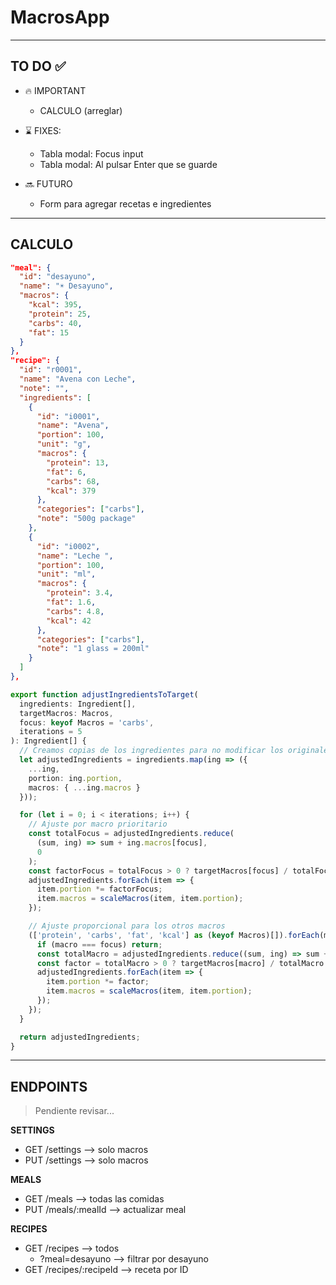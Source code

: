 # MacrosApp

---

## TO DO ✅

- 🔥 IMPORTANT

  - CALCULO (arreglar)

- ⌛ FIXES:

  - Tabla modal: Focus input
  - Tabla modal: Al pulsar Enter que se guarde

- 🔜 FUTURO
  - Form para agregar recetas e ingredientes

---

## CALCULO

```json
"meal": {
  "id": "desayuno",
  "name": "☀️ Desayuno",
  "macros": {
    "kcal": 395,
    "protein": 25,
    "carbs": 40,
    "fat": 15
  }
},
"recipe": {
  "id": "r0001",
  "name": "Avena con Leche",
  "note": "",
  "ingredients": [
    {
      "id": "i0001",
      "name": "Avena",
      "portion": 100,
      "unit": "g",
      "macros": {
        "protein": 13,
        "fat": 6,
        "carbs": 68,
        "kcal": 379
      },
      "categories": ["carbs"],
      "note": "500g package"
    },
    {
      "id": "i0002",
      "name": "Leche ",
      "portion": 100,
      "unit": "ml",
      "macros": {
        "protein": 3.4,
        "fat": 1.6,
        "carbs": 4.8,
        "kcal": 42
      },
      "categories": ["carbs"],
      "note": "1 glass = 200ml"
    }
  ]
},

```

```ts
export function adjustIngredientsToTarget(
  ingredients: Ingredient[],
  targetMacros: Macros,
  focus: keyof Macros = 'carbs',
  iterations = 5
): Ingredient[] {
  // Creamos copias de los ingredientes para no modificar los originales
  let adjustedIngredients = ingredients.map(ing => ({
    ...ing,
    portion: ing.portion,
    macros: { ...ing.macros }
  }));

  for (let i = 0; i < iterations; i++) {
    // Ajuste por macro prioritario
    const totalFocus = adjustedIngredients.reduce(
      (sum, ing) => sum + ing.macros[focus],
      0
    );
    const factorFocus = totalFocus > 0 ? targetMacros[focus] / totalFocus : 1;
    adjustedIngredients.forEach(item => {
      item.portion *= factorFocus;
      item.macros = scaleMacros(item, item.portion);
    });

    // Ajuste proporcional para los otros macros
    (['protein', 'carbs', 'fat', 'kcal'] as (keyof Macros)[]).forEach(macro => {
      if (macro === focus) return;
      const totalMacro = adjustedIngredients.reduce((sum, ing) => sum + ing.macros[macro], 0);
      const factor = totalMacro > 0 ? targetMacros[macro] / totalMacro : 1;
      adjustedIngredients.forEach(item => {
        item.portion *= factor;
        item.macros = scaleMacros(item, item.portion);
      });
    });
  }

  return adjustedIngredients;
}
```

---

## ENDPOINTS

> Pendiente revisar...

**SETTINGS**

- GET /settings --> solo macros
- PUT /settings --> solo macros

**MEALS**

- GET /meals --> todas las comidas
- PUT /meals/:mealId --> actualizar meal

**RECIPES**

- GET /recipes --> todos
  - ?meal=desayuno --> filtrar por desayuno
- GET /recipes/:recipeId --> receta por ID
